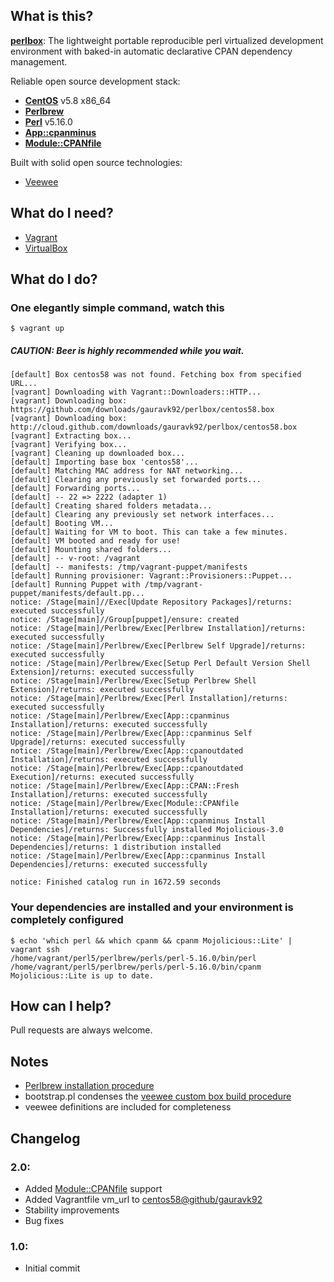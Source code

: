 ## What is this?

[**perlbox**](https://github.com/gauravk92/perlbox): The lightweight portable reproducible perl virtualized development environment with baked-in automatic declarative CPAN dependency management.

Reliable open source development stack:

- [**CentOS**](http://centos.org) v5.8 x86_64
- [**Perlbrew**](http://perlbrew.pl/)
- [**Perl**](http://www.perl.org/) v5.16.0
- [**App::cpanminus**](http://cpanmin.us/)
- [**Module::CPANfile**](https://github.com/miyagawa/cpanfile)

Built with solid open source technologies:

- [Veewee](https://github.com/jedi4ever/veewee/)

## What do I need?

- [Vagrant](http://vagrantup.com/)
- [VirtualBox](https://www.virtualbox.org/)

## What do I do?

### One elegantly simple command, watch this

    $ vagrant up

##### CAUTION: Beer is highly recommended while you wait.

    [default] Box centos58 was not found. Fetching box from specified URL...
    [vagrant] Downloading with Vagrant::Downloaders::HTTP...
    [vagrant] Downloading box: https://github.com/downloads/gauravk92/perlbox/centos58.box
    [vagrant] Downloading box: http://cloud.github.com/downloads/gauravk92/perlbox/centos58.box
    [vagrant] Extracting box...
    [vagrant] Verifying box...
    [vagrant] Cleaning up downloaded box...
    [default] Importing base box 'centos58'...
    [default] Matching MAC address for NAT networking...
    [default] Clearing any previously set forwarded ports...
    [default] Forwarding ports...
    [default] -- 22 => 2222 (adapter 1)
    [default] Creating shared folders metadata...
    [default] Clearing any previously set network interfaces...
    [default] Booting VM...
    [default] Waiting for VM to boot. This can take a few minutes.
    [default] VM booted and ready for use!
    [default] Mounting shared folders...
    [default] -- v-root: /vagrant
    [default] -- manifests: /tmp/vagrant-puppet/manifests
    [default] Running provisioner: Vagrant::Provisioners::Puppet...
    [default] Running Puppet with /tmp/vagrant-puppet/manifests/default.pp...
    notice: /Stage[main]//Exec[Update Repository Packages]/returns: executed successfully
    notice: /Stage[main]//Group[puppet]/ensure: created
    notice: /Stage[main]/Perlbrew/Exec[Perlbrew Installation]/returns: executed successfully
    notice: /Stage[main]/Perlbrew/Exec[Perlbrew Self Upgrade]/returns: executed successfully
    notice: /Stage[main]/Perlbrew/Exec[Setup Perl Default Version Shell Extension]/returns: executed successfully
    notice: /Stage[main]/Perlbrew/Exec[Setup Perlbrew Shell Extension]/returns: executed successfully
    notice: /Stage[main]/Perlbrew/Exec[Perl Installation]/returns: executed successfully
    notice: /Stage[main]/Perlbrew/Exec[App::cpanminus Installation]/returns: executed successfully
    notice: /Stage[main]/Perlbrew/Exec[App::cpanminus Self Upgrade]/returns: executed successfully
    notice: /Stage[main]/Perlbrew/Exec[App::cpanoutdated Installation]/returns: executed successfully
    notice: /Stage[main]/Perlbrew/Exec[App::cpanoutdated Execution]/returns: executed successfully
    notice: /Stage[main]/Perlbrew/Exec[App::CPAN::Fresh Installation]/returns: executed successfully
    notice: /Stage[main]/Perlbrew/Exec[Module::CPANfile Installation]/returns: executed successfully
    notice: /Stage[main]/Perlbrew/Exec[App::cpanminus Install Dependencies]/returns: Successfully installed Mojolicious-3.0
    notice: /Stage[main]/Perlbrew/Exec[App::cpanminus Install Dependencies]/returns: 1 distribution installed
    notice: /Stage[main]/Perlbrew/Exec[App::cpanminus Install Dependencies]/returns: executed successfully
    
    notice: Finished catalog run in 1672.59 seconds

### Your dependencies are installed and your environment is completely configured

    $ echo 'which perl && which cpanm && cpanm Mojolicious::Lite' | vagrant ssh
    /home/vagrant/perl5/perlbrew/perls/perl-5.16.0/bin/perl
    /home/vagrant/perl5/perlbrew/perls/perl-5.16.0/bin/cpanm
    Mojolicious::Lite is up to date.

## How can I help?

Pull requests are always welcome.

## Notes

- [Perlbrew installation procedure](http://blog.fox.geek.nz/2010/09/installing-multiple-perls-with.html)
- bootstrap.pl condenses the [veewee custom box build procedure](http://www.ducea.com/2011/08/15/building-vagrant-boxes-with-veewee)
- veewee definitions are included for completeness

## Changelog

### 2.0:
- Added [Module::CPANfile](https://github.com/miyagawa/cpanfile) support
- Added Vagrantfile vm_url to [centos58@github/gauravk92](https://github.com/downloads/gauravk92/perlbox/centos58.box)
- Stability improvements
- Bug fixes

### 1.0:
- Initial commit